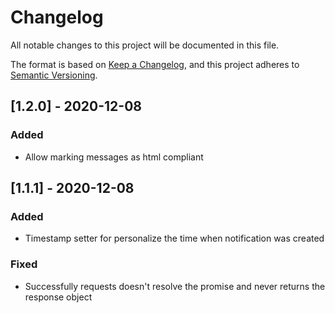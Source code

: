 # Changelog
All notable changes to this project will be documented in this file.

The format is based on [Keep a Changelog](https://keepachangelog.com/en/1.0.0/),
and this project adheres to [Semantic Versioning](https://semver.org/spec/v2.0.0.html).

## [1.2.0] - 2020-12-08
### Added
- Allow marking messages as html compliant

## [1.1.1] - 2020-12-08
### Added
- Timestamp setter for personalize the time when notification was created

### Fixed
- Successfully requests doesn't resolve the promise and never returns the response object
